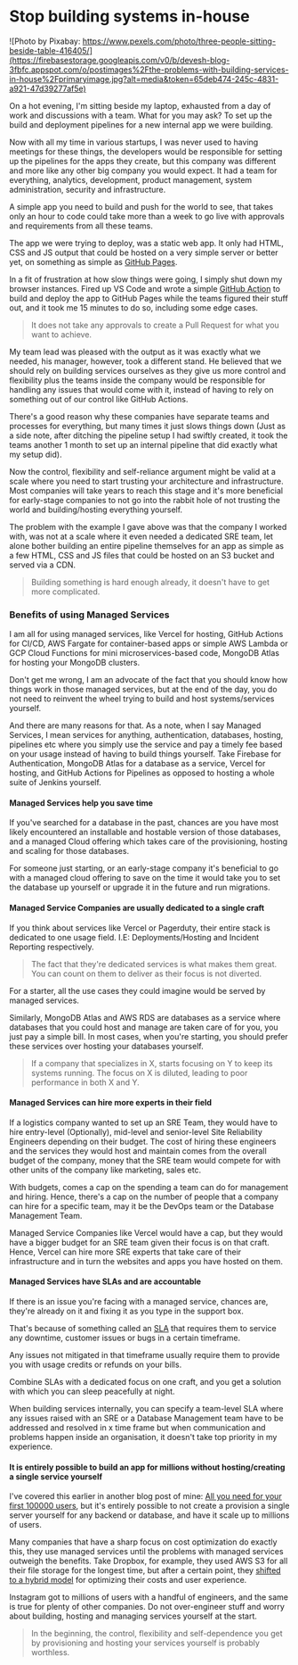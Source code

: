 # Stop building systems in-house

![Photo by Pixabay: https://www.pexels.com/photo/three-people-sitting-beside-table-416405/](https://firebasestorage.googleapis.com/v0/b/devesh-blog-3fbfc.appspot.com/o/postimages%2Fthe-problems-with-building-services-in-house%2Fprimaryimage.jpg?alt=media&token=65deb474-245c-4831-a921-47d39277af5e)

On a hot evening, I'm sitting beside my laptop, exhausted from a day of work and discussions with a team. What for you may ask? To set up the build and deployment pipelines for a new internal app we were building.

Now with all my time in various startups, I was never used to having meetings for these things, the developers would be responsible for setting up the pipelines for the apps they create, but this company was different and more like any other big company you would expect. It had a team for everything, analytics, development, product management, system administration, security and infrastructure.

A simple app you need to build and push for the world to see, that takes only an hour to code could take more than a week to go live with approvals and requirements from all these teams.

The app we were trying to deploy, was a static web app. It only had HTML, CSS and JS output that could be hosted on a very simple server or better yet, on something as simple as [GitHub Pages](https://blog.devesh.tech/post/using-github-actions-with-github-pages-to-publish-preview-builds).

In a fit of frustration at how slow things were going, I simply shut down my browser instances. Fired up VS Code and wrote a simple [GitHub Action](https://github.com/features/actions) to build and deploy the app to GitHub Pages while the teams figured their stuff out, and it took me 15 minutes to do so, including some edge cases.

> It does not take any approvals to create a Pull Request for what you want to achieve.

My team lead was pleased with the output as it was exactly what we needed, his manager, however, took a different stand. He believed that we should rely on building services ourselves as they give us more control and flexibility plus the teams inside the company would be responsible for handling any issues that would come with it, instead of having to rely on something out of our control like GitHub Actions.

There's a good reason why these companies have separate teams and processes for everything, but many times it just slows things down (Just as a side note, after ditching the pipeline setup I had swiftly created, it took the teams another 1 month to set up an internal pipeline that did exactly what my setup did).

Now the control, flexibility and self-reliance argument might be valid at a scale where you need to start trusting your architecture and infrastructure. Most companies will take years to reach this stage and it's more beneficial for early-stage companies to not go into the rabbit hole of not trusting the world and building/hosting everything yourself.

The problem with the example I gave above was that the company I worked with, was not at a scale where it even needed a dedicated SRE team, let alone bother building an entire pipeline themselves for an app as simple as a few HTML, CSS and JS files that could be hosted on an S3 bucket and served via a CDN.

> Building something is hard enough already, it doesn't have to get more complicated.

### Benefits of using Managed Services

I am all for using managed services, like Vercel for hosting, GitHub Actions for CI/CD, AWS Fargate for container-based apps or simple AWS Lambda or GCP Cloud Functions for mini microservices-based code, MongoDB Atlas for hosting your MongoDB clusters.

Don't get me wrong, I am an advocate of the fact that you should know how things work in those managed services, but at the end of the day, you do not need to reinvent the wheel trying to build and host systems/services yourself.

And there are many reasons for that. As a note, when I say Managed Services, I mean services for anything, authentication, databases, hosting, pipelines etc where you simply use the service and pay a timely fee based on your usage instead of having to build things yourself. Take Firebase for Authentication, MongoDB Atlas for a database as a service, Vercel for hosting, and GitHub Actions for Pipelines as opposed to hosting a whole suite of Jenkins yourself.

#### Managed Services help you save time

If you've searched for a database in the past, chances are you have most likely encountered an installable and hostable version of those databases, and a managed Cloud offering which takes care of the provisioning, hosting and scaling for those databases.

For someone just starting, or an early-stage company it's beneficial to go with a managed cloud offering to save on the time it would take you to set the database up yourself or upgrade it in the future and run migrations.

#### Managed Service Companies are usually dedicated to a single craft

If you think about services like Vercel or Pagerduty, their entire stack is dedicated to one usage field. I.E: Deployments/Hosting and Incident Reporting respectively.

> The fact that they're dedicated services is what makes them great. You can count on them to deliver as their focus is not diverted.

For a starter, all the use cases they could imagine would be served by managed services.

Similarly, MongoDB Atlas and AWS RDS are databases as a service where databases that you could host and manage are taken care of for you, you just pay a simple bill. In most cases, when you're starting, you should prefer these services over hosting your databases yourself.

> If a company that specializes in X, starts focusing on Y to keep its systems running. The focus on X is diluted, leading to poor performance in both X and Y.

#### Managed Services can hire more experts in their field

If a logistics company wanted to set up an SRE Team, they would have to hire entry-level (Optionally), mid-level and senior-level Site Reliability Engineers depending on their budget. The cost of hiring these engineers and the services they would host and maintain comes from the overall budget of the company, money that the SRE team would compete for with other units of the company like marketing, sales etc.

With budgets, comes a cap on the spending a team can do for management and hiring. Hence, there's a cap on the number of people that a company can hire for a specific team, may it be the DevOps team or the Database Management Team.

Managed Service Companies like Vercel would have a cap, but they would have a bigger budget for an SRE team given their focus is on that craft. Hence, Vercel can hire more SRE experts that take care of their infrastructure and in turn the websites and apps you have hosted on them.

#### Managed Services have SLAs and are accountable

If there is an issue you're facing with a managed service, chances are, they're already on it and fixing it as you type in the support box.

That's because of something called an [SLA](https://www.techtarget.com/searchitchannel/definition/service-level-agreement) that requires them to service any downtime, customer issues or bugs in a certain timeframe.

Any issues not mitigated in that timeframe usually require them to provide you with usage credits or refunds on your bills.

Combine SLAs with a dedicated focus on one craft, and you get a solution with which you can sleep peacefully at night.

When building services internally, you can specify a team-level SLA where any issues raised with an SRE or a Database Management team have to be addressed and resolved in x time frame but when communication and problems happen inside an organisation, it doesn't take top priority in my experience.

#### It is entirely possible to build an app for millions without hosting/creating a single service yourself

I've covered this earlier in another blog post of mine: [All you need for your first 100000 users](https://blog.devesh.tech/post/all-you-need-for-your-first-hundred-thousand-users), but it's entirely possible to not create a provision a single server yourself for any backend or database, and have it scale up to millions of users.

Many companies that have a sharp focus on cost optimization do exactly this, they use managed services until the problems with managed services outweigh the benefits. Take Dropbox, for example, they used AWS S3 for all their file storage for the longest time, but after a certain point, they [shifted to a hybrid model](https://www.datacenterdynamics.com/en/analysis/how-dropbox-pulled-off-its-hybrid-cloud-transition/) for optimizing their costs and user experience.

Instagram got to millions of users with a handful of engineers, and the same is true for plenty of other companies. Do not over-engineer stuff and worry about building, hosting and managing services yourself at the start.

> In the beginning, the control, flexibility and self-dependence you get by provisioning and hosting your services yourself is probably worthless.
